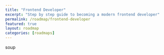 ```yaml
---
title: "Frontend Developer"
excerpt: "Step by step guide to becoming a modern frontend developer"
permalink: /roadmap/frontend-developer
featured: true
layout: roadmap
categories: [roadmaps]
---
```


soup